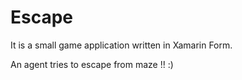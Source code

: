 # Escape

It is a small game application written in Xamarin Form.

An agent tries to escape from maze !! :)

